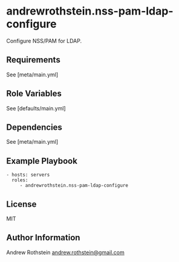 andrewrothstein.nss-pam-ldap-configure
======================================

Configure NSS/PAM for LDAP.

Requirements
------------

See [meta/main.yml]

Role Variables
--------------

See [defaults/main.yml]

Dependencies
------------

See [meta/main.yml]

Example Playbook
----------------

    - hosts: servers
      roles:
         - andrewrothstein.nss-pam-ldap-configure

License
-------

MIT

Author Information
------------------

Andrew Rothstein andrew.rothstein@gmail.com
